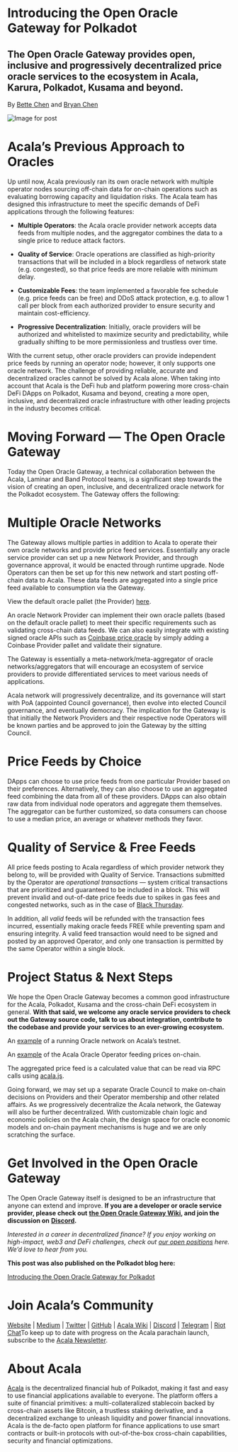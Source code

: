 # Introducing the Open Oracle Gateway for Polkadot

## The Open Oracle Gateway provides open, inclusive and progressively decentralized price oracle services to the ecosystem in Acala, Karura, Polkadot, Kusama and beyond.

By [Bette Chen](https://medium.com/u/8d475d21e811?source=post_page-----3554f7a4254e--------------------------------) and [Bryan Chen](https://medium.com/u/241f963260c9?source=post_page-----3554f7a4254e--------------------------------)

![Image for post](https://miro.medium.com/max/1600/0*oEYR17rjpn2J6bQN)

# Acala’s Previous Approach to Oracles

Up until now, Acala previously ran its own oracle network with multiple operator nodes sourcing off-chain data for on-chain operations such as evaluating borrowing capacity and liquidation risks. The Acala team has designed this infrastructure to meet the specific demands of DeFi applications through the following features:

- **Multiple Operators**: the Acala oracle provider network accepts data feeds from multiple nodes, and the aggregator combines the data to a single price to reduce attack factors.

- **Quality of Service**: Oracle operations are classified as high-priority transactions that will be included in a block regardless of network state (e.g. congested), so that price feeds are more reliable with minimum delay.

- **Customizable Fees**: the team implemented a favorable fee schedule (e.g. price feeds can be free) and DDoS attack protection, e.g. to allow 1 call per block from each authorized provider to ensure security and maintain cost-efficiency.

- **Progressive Decentralization**: Initially, oracle providers will be authorized and whitelisted to maximize security and predictability, while gradually shifting to be more permissionless and trustless over time.

With the current setup, other oracle providers can provide independent price feeds by running an operator node; however, it only supports one oracle network. The challenge of providing reliable, accurate and decentralized oracles cannot be solved by Acala alone. When taking into account that Acala is the DeFi hub and platform powering more cross-chain DeFi DApps on Polkadot, Kusama and beyond, creating a more open, inclusive, and decentralized oracle infrastructure with other leading projects in the industry becomes critical.

# Moving Forward — The Open Oracle Gateway

Today the Open Oracle Gateway, a technical collaboration between the Acala, Laminar and Band Protocol teams, is a significant step towards the vision of creating an open, inclusive, and decentralized oracle network for the Polkadot ecosystem. The Gateway offers the following:

# Multiple Oracle Networks

The Gateway allows multiple parties in addition to Acala to operate their own oracle networks and provide price feed services. Essentially any oracle service provider can set up a new Network Provider, and through governance approval, it would be enacted through runtime upgrade. Node Operators can then be set up for this new network and start posting off-chain data to Acala. These data feeds are aggregated into a single price feed available to consumption via the Gateway.

View the default oracle pallet (the Provider) [here](https://github.com/open-web3-stack/open-runtime-module-library/tree/master/oracle).

An oracle Network Provider can implement their own oracle pallets (based on the default oracle pallet) to meet their specific requirements such as validating cross-chain data feeds. We can also easily integrate with existing signed oracle APIs such as [Coinbase price oracle](https://blog.coinbase.com/introducing-the-coinbase-price-oracle-6d1ee22c7068) by simply adding a Coinbase Provider pallet and validate their signature.

The Gateway is essentially a meta-network/meta-aggregator of oracle networks/aggregators that will encourage an ecosystem of service providers to provide differentiated services to meet various needs of applications.

Acala network will progressively decentralize, and its governance will start with PoA (appointed Council governance), then evolve into elected Council governance, and eventually democracy. The implication for the Gateway is that initially the Network Providers and their respective node Operators will be known parties and be approved to join the Gateway by the sitting Council.

# Price Feeds by Choice

DApps can choose to use price feeds from one particular Provider based on their preferences. Alternatively, they can also choose to use an aggregated feed combining the data from all of these providers. DApps can also obtain raw data from individual node operators and aggregate them themselves. The aggregator can be further customized, so data consumers can choose to use a median price, an average or whatever methods they favor.

# Quality of Service & Free Feeds

All price feeds posting to Acala regardless of which provider network they belong to, will be provided with Quality of Service. Transactions submitted by the Operator are _operational transactions_ — system critical transactions that are prioritized and guaranteed to be included in a block. This will prevent invalid and out-of-date price feeds due to spikes in gas fees and congested networks, such as in the case of [Black Thursday](https://medium.com/aave/crypto-black-thursday-the-good-the-bad-and-the-ugly-7f2acebf2b83).

In addition, all _valid_ feeds will be refunded with the transaction fees incurred, essentially making oracle feeds FREE while preventing spam and ensuring integrity. A valid feed transaction would need to be signed and posted by an approved Operator, and only one transaction is permitted by the same Operator within a single block.

# Project Status & Next Steps

We hope the Open Oracle Gateway becomes a common good infrastructure for the Acala, Polkadot, Kusama and the cross-chain DeFi ecosystem in general. **With that said, we welcome any oracle service providers to check out the Gateway source code, talk to us about integration, contribute to the codebase and provide your services to an ever-growing ecosystem.**

An [example](https://acala-testnet.subscan.io/runtime/OperatorMembershipAcala?version=606) of a running Oracle network on Acala’s testnet.

An [example](https://acala-testnet.subscan.io/account/5Fe3jZRbKes6aeuQ6HkcTvQeNhkkRPTXBwmNkuAPoimGEv45) of the Acala Oracle Operator feeding prices on-chain.

The aggregated price feed is a calculated value that can be read via RPC calls using [acala.js](https://github.com/AcalaNetwork/acala.js).

Going forward, we may set up a separate Oracle Council to make on-chain decisions on Providers and their Operator membership and other related affairs. As we progressively decentralize the Acala network, the Gateway will also be further decentralized. With customizable chain logic and economic policies on the Acala chain, the design space for oracle economic models and on-chain payment mechanisms is huge and we are only scratching the surface.

# Get Involved in the Open Oracle Gateway

The Open Oracle Gateway itself is designed to be an infrastructure that anyone can extend and improve. **If you are a developer or oracle service provider, please check out** [**the Open Oracle Gateway Wiki**](https://wiki.acala.network/learn/basics/oracle)**, and join the discussion on** [**Discord**](https://discord.gg/jYC5QeG)**.**

_Interested in a career in decentralized finance? If you enjoy working on high-impact, web3 and DeFi challenges, check out_ [_our open positions_](https://jobs.lever.co/acala/) _here. We’d love to hear from you._

**This post was also published on the Polkadot blog here:**

[Introducing the Open Oracle Gateway for Polkadot](https://medium.com/polkadot-network/introducing-the-open-oracle-gateway-for-polkadot-1cf2e1b71c92)

# Join Acala’s Community

[Website](https://acala.network/) | [Medium](https://medium.com/acalanetwork) | [Twitter](https://twitter.com/AcalaNetwork) | [GitHub](https://github.com/AcalaNetwork/Acala) | [Acala Wiki](https://github.com/AcalaNetwork/Acala/wiki) | [Discord](https://discord.gg/vdbFVCH) | [Telegram](https://t.me/acalaofficial) | [Riot Chat](https://riot.im/app/#/room/#acala:matrix.org)To keep up to date with progress on the Acala parachain launch, subscribe to the [Acala Newsletter](https://share.hsforms.com/1X9RxkXk-R62I0VNbATaDXw4h8qc).

# About Acala

[Acala](http://acala.network/) is the decentralized financial hub of Polkadot, making it fast and easy to use financial applications available to everyone. The platform offers a suite of financial primitives: a multi-collateralized stablecoin backed by cross-chain assets like Bitcoin, a trustless staking derivative, and a decentralized exchange to unleash liquidity and power financial innovations. Acala is the de-facto open platform for finance applications to use smart contracts or built-in protocols with out-of-the-box cross-chain capabilities, security and financial optimizations.
